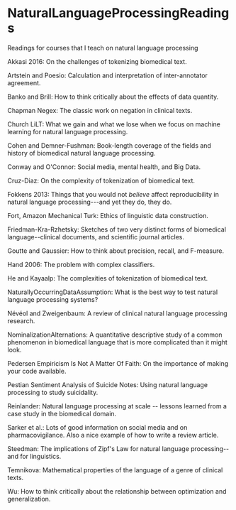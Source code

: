# NaturalLanguageProcessingReadings
Readings for courses that I teach on natural language processing

Akkasi 2016: On the challenges of tokenizing biomedical text.

Artstein and Poesio: Calculation and interpretation of inter-annotator agreement.

Banko and Brill: How to think critically about the effects of data quantity.

Chapman Negex: The classic work on negation in clinical texts.

Church LiLT: What we gain and what we lose when we focus on machine learning for natural language processing.

Cohen and Demner-Fushman: Book-length coverage of the fields and history of biomedical natural language processing.

Conway and O'Connor: Social media, mental health, and Big Data.

Cruz-Diaz: On the complexity of tokenization of biomedical text.

Fokkens 2013: Things that you would not _believe_ affect reproducibility in natural language processing---and yet they do, they do.

Fort, Amazon Mechanical Turk: Ethics of linguistic data construction.

Friedman-Kra-Rzhetsky: Sketches of two very distinct forms of biomedical language--clinical documents, and scientific journal articles.

Goutte and Gaussier: How to think about precision, recall, and F-measure.

Hand 2006: The problem with complex classifiers.

He and Kayaalp: The complexities of tokenization of biomedical text.

NaturallyOccurringDataAssumption: What is the best way to test natural language processing systems?

Névéol and Zweigenbaum: A review of clinical natural language processing research.

NominalizationAlternations: A quantitative descriptive study of a common phenomenon in biomedical language that is more complicated than it might look.

Pedersen Empiricism Is Not A Matter Of Faith: On the importance of making your code available.

Pestian Sentiment Analysis of Suicide Notes: Using natural language processing to study suicidality.

Reinlander: Natural language processing at scale -- lessons learned from a case study in the biomedical domain.

Sarker et al.: Lots of good information on social media and on pharmacovigilance. Also a nice example of how to write a review article.

Steedman: The implications of Zipf's Law for natural language processing--and for linguistics.

Temnikova: Mathematical properties of the language of a genre of clinical texts.

Wu: How to think critically about the relationship between optimization and generalization.
